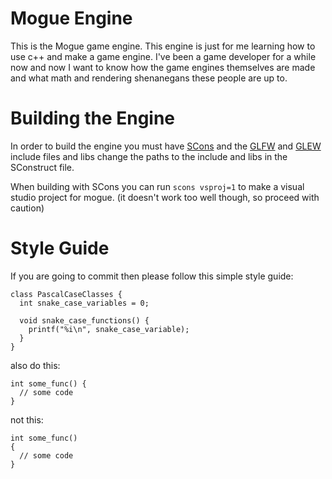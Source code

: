 # Mogue Engine
This is the Mogue game engine. This engine is just for me learning how to use c++ and make a game engine. I've been a game developer
for a while now and now I want to know how the game engines themselves are made and what math and rendering shenanegans these people are up to.

# Building the Engine
In order to build the engine you must have [SCons](https://scons.org) and the [GLFW](https://sourceforge.net/projects/glew/files/latest/download) and [GLEW](https://www.glfw.org) include files and libs
change the paths to the include and libs in the SConstruct file.

When building with SCons you can run `scons vsproj=1` to make a visual studio project for mogue. (it doesn't work too well though, so proceed with caution)

# Style Guide
If you are going to commit then please follow this simple style guide:
```
class PascalCaseClasses {
  int snake_case_variables = 0;
  
  void snake_case_functions() {
    printf("%i\n", snake_case_variable);
  }
}
```

also do this:
```
int some_func() {
  // some code
}
```
not this:
```
int some_func()
{
  // some code
}
```
